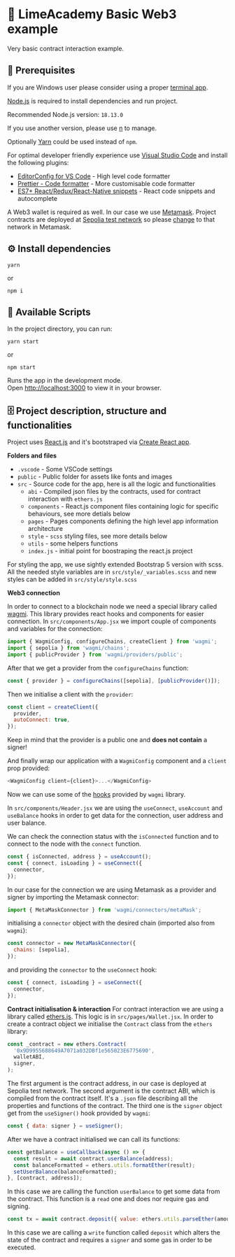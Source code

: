 # 👶 LimeAcademy Basic Web3 example

Very basic contract interaction example.

## 📌 Prerequisites

If you are Windows user please consider using a proper [terminal app](https://hyper.is/).

[Node.js](https://nodejs.org/en/) is required to install dependencies and run project.

Recommended Node.js version: `18.13.0`

If you use another version, please use [n](https://github.com/tj/n) to manage.

Optionally [Yarn](https://classic.yarnpkg.com/lang/en/docs/install) could be used instead of `npm`.

For optimal developer friendly experience use [Visual Studio Code](https://code.visualstudio.com/) and install the following plugins:

- [EditorConfig for VS Code](https://marketplace.visualstudio.com/items?itemName=EditorConfig.EditorConfig) - High level code formatter
- [Prettier - Code formatter](https://marketplace.visualstudio.com/items?itemName=esbenp.prettier-vscode) - More customisable code formatter
- [ES7+ React/Redux/React-Native snippets](https://marketplace.visualstudio.com/items?itemName=dsznajder.es7-react-js-snippets) - React code snippets and autocomplete

A Web3 wallet is required as well. In our case we use [Metamask](https://metamask.io/). Project contracts are deployed at [Sepolia test network](https://metamask.zendesk.com/hc/en-us/articles/360059213492-ETH-on-Sepolia-and-Goerli-networks-testnets-) so please [change](https://medium.com/@mwhc00/how-to-enable-ethereum-test-networks-on-metamask-again-d7831da23a09) to that network in Metamask.

## ⚙️ Install dependencies

```shell
yarn
```

or

```shell
npm i
```

## 🚀 Available Scripts

In the project directory, you can run:

```shell
yarn start
```

or

```shell
npm start
```

Runs the app in the development mode.\
Open [http://localhost:3000](http://localhost:3000) to view it in your browser.

## 🗄 Project description, structure and functionalities

Project uses [React.js](https://reactjs.org/) and it's bootstraped via [Create React app](https://create-react-app.dev/).

**Folders and files**

- `.vscode` - Some VSCode settings
- `public` - Public folder for assets like fonts and images
- `src` - Source code for the app, here is all the logic and functionalities
  - `abi` - Compiled json files by the contracts, used for contract interaction with `ethers.js`
  - `components` - React.js component files containing logic for specific behaviours, see more detials below
  - `pages` - Pages components defining the high level app information architecture
  - `style` - `scss` styling files, see more details below
  - `utils` - some helpers functions
  - `index.js` - initial point for boostraping the react.js project

For styling the app, we use sightly extended Bootstrap 5 version with scss. All the needed style variables are in `src/style/_variables.scss` and new styles can be added in `src/style/style.scss`

**Web3 connection**

In order to connect to a blockchain node we need a special library called [wagmi](https://wagmi.sh/react/getting-started).
This library provides react hooks and components for easier connection.
In `src/components/App.jsx` we import couple of components and variables for the connection:

```javascript
import { WagmiConfig, configureChains, createClient } from 'wagmi';
import { sepolia } from 'wagmi/chains';
import { publicProvider } from 'wagmi/providers/public';
```

After that we get a provider from the `configureChains` function:

```javascript
const { provider } = configureChains([sepolia], [publicProvider()]);
```

Then we initialise a client with the `provider`:

```javascript
const client = createClient({
  provider,
  autoConnect: true,
});
```

Keep in mind that the provider is a public one and **does not contain** a signer!

And finally wrap our application with a `WagmiConfig` component and a `client` prop provided:

```javascript
<WagmiConfig client={client}>...</WagmiConfig>
```

Now we can use some of the [hooks](https://wagmi.sh/react/hooks/useAccount) provided by `wagmi` library.

In `src/components/Header.jsx` we are using the `useConnect`, `useAccount` and `useBalance` hooks in order to get data for the connection, user address and user balance.

We can check the connection status with the `isConnected` function and to connect to the node with the `connect` function.

```javascript
const { isConnected, address } = useAccount();
const { connect, isLoading } = useConnect({
  connector,
});
```

In our case for the connection we are using Metamask as a provider and signer by importing the Metamask connector:

```javascript
import { MetaMaskConnector } from 'wagmi/connectors/metaMask';
```

initialising a `connector` object with the desired chain (imported also from `wagmi`):

```javascript
const connector = new MetaMaskConnector({
  chains: [sepolia],
});
```

and providing the `connector` to the `useConnect` hook:

```javascript
const { connect, isLoading } = useConnect({
  connector,
});
```

**Contract initialisation & interaction**
For contract interaction we are using a library called [ethers.js](https://docs.ethers.org/v5/).
This logic is in `src/pages/Wallet.jsx`.
In order to create a contract object we initialise the `Contract` class from the `ethers` library:

```javascript
const _contract = new ethers.Contract(
  '0x9D9955688649A7071a032DBf1e565023E6775690',
  walletABI,
  signer,
);
```

The first argument is the contract address, in our case is deployed at Sepolia test network.
The second argument is the contract ABI, which is compiled from the contract itself. It's a `.json` file describing all the properties and functions of the contract.
The third one is the `signer` object get from the `useSigner()` hook provided by `wagmi`:

```javascript
const { data: signer } = useSigner();
```

After we have a contract initialised we can call its functions:

```javascript
const getBalance = useCallback(async () => {
  const result = await contract.userBalance(address);
  const balanceFormatted = ethers.utils.formatEther(result);
  setUserBalance(balanceFormatted);
}, [contract, address]);
```

In this case we are calling the function `userBalance` to get some data from the contract. This function is a `read` one and does nor require gas and signing.

```javascript
const tx = await contract.deposit({ value: ethers.utils.parseEther(amount) });
```

In this case we are calling a `write` function called `deposit` which alters the state of the contract and requires a `signer` and some gas in order to be executed.
